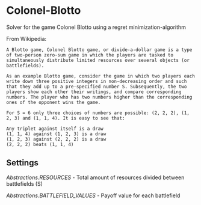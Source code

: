 # Colonel-Blotto
Solver for the game Colonel Blotto using a regret minimization-algorithm

From Wikipedia:
```
A Blotto game, Colonel Blotto game, or divide-a-dollar game is a type of two-person zero-sum game in which the players are tasked to simultaneously distribute limited resources over several objects (or battlefields). 

As an example Blotto game, consider the game in which two players each write down three positive integers in non-decreasing order and such that they add up to a pre-specified number S. Subsequently, the two players show each other their writings, and compare corresponding numbers. The player who has two numbers higher than the corresponding ones of the opponent wins the game.

For S = 6 only three choices of numbers are possible: (2, 2, 2), (1, 2, 3) and (1, 1, 4). It is easy to see that:

Any triplet against itself is a draw
(1, 1, 4) against (1, 2, 3) is a draw
(1, 2, 3) against (2, 2, 2) is a draw
(2, 2, 2) beats (1, 1, 4)

```



## Settings

<i>Abstractions.RESOURCES</i> - Total amount of resources divided between battlefields (S)

<i>Abstractions.BATTLEFIELD_VALUES</i> - Payoff value for each battlefield
